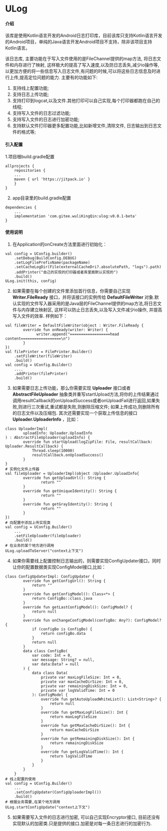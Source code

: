 # ULog

#### 介绍
该库是使用Kotlin语言开发的Android日志打印库，目前该库只支持Kotlin语言开发的Android项目，单纯的Java语言开发Android项目不支持，除非该项目支持Kotlin语言。

该日志库, 主要功能在于写入文件使用的是FileChannel提供的map方法, 将日志文件和内存进行了映射, 这样极大的提高了写入速度,以及防日志丢失,减少io操作等, 以更加方便的将一些信息写入日志文件,有问题的时候,可以将这些日志信息及时进行上传,提高定位问题的能力.
主要有的功能如下:
1. 支持线上配置功能;
2. 支持日志上传功能;
3. 支持打印到logcat,以及文件.其他打印可以自己实现,每个打印器都跑在自己的线程;
4. 支持写入文件的日志过滤功能;
5. 支持写入文件的日志进行加密功能;
6. 支持默认文件打印器更多配置功能,比如新增文件,清除文件, 日志输出到日志文件的格式等;

#### 引入配置

1.项目根build.gradle配置

```
allprojects {
    repositories {
	...
	maven { url 'https://jitpack.io' }
    }
}
```
2. app目录里的build.gradle配置

```
dependencies {
    ...
    implementation 'com.gitee.wuliKingQin:ulog:v0.0.1-beta'
}
```


#### 使用说明

1. 在Application的onCreate方法里面进行初始化：
```
val config = UConfig.builder()
    .setDebug(BuildConfig.DEBUG)
    .setLogFilePrefixName(packageName)
    .setCacheLogDir(File(externalCacheDri?.absolutePath, "logs").path)
    .addPrinter("自己的实现的打印器或者库里面默认实现的")
    .build()
ULog.init(this, config)
```
2. 如果需要在每个创建的文件里添加首行信息，你需要自己实现 **Writer.FileReady** 接口，并将该接口的实例传给 **DefaultFileWriter** 对象.默认实现的文件写入器采用的是Java层的FileChannel提供的map方法,将日志文件与内存建立映射区, 这样可以防止日志丢失,以及写入文件减少io操作, 并提高写入文件的效率. 样例如下：
```
val fileWriter = DefaultFileWriter(object : Writer.FileReady {
        override fun onReady(writer: Writer) {
              writer.append("==================head content==================\n")
        }
})
val filePrinter = FilePrinter.Builder()
    .setFileWriter(fileWriter)
    .build()
val config = UConfig.Builder()
    ....
    .addPrinter(filePrinter)
    .build()
```
3. 如果需要日志上传功能，那么你需要实现 **Uploader** 接口或者 **AbstractFileUploader** 抽象类并重写startUpload方法,将你的上传结果通过调用resultCallback的onUploadSuccess或者onUploadFail进行返回,如果失败,则进行三次重试,重试都是失败,则删除压缩文件; 如果上传成功,则删除所有的日志文件以及压缩包. 其次还需要实现一个获取上传信息的接口 **Uploader.UploaderInfo**  ，比如：
```
class UploaderImpl(
        uploadInfo: Uploader.UploadInfo
) : AbstractFileUploader(uploadInfo) {
        override fun startUpload(logZipFile: File, resultCallback: Uploader.ResultCallback) {
            Thread.sleep(10000)
            resultCallback.onUploadSuccess()
        }
}
# 实例化文件上传器
val fileUploader = UploaderImpl(object :Uploader.UploadInfo{
        override fun getUploadUrl(): String {
                return ""
        }
        override fun getUniqueIdentity(): String {
                return ""
        }
        override fun getGrayIdentity(): String {
                return ""
        }
})
# 向配置中添加上传实现类
val config = UConfig.Builder()
    ...
    .setFileUploader(fileUploader)
    .build()
# 在业务的某个地方进行调用
ULog.uploadToServer("context上下文")
```
4. 如果你需要线上配置控制日志输出的，则需要实现ConfigUpdater接口，同时让你的配置数据类实现ConfigModel接口,比如：
```
class ConfigUpdaterImpl: ConfigUpdater {
        override fun getConfigUrl(): String {
            return ""
        }
        override fun getConfigModel(): Class<*> {
            return ConfigBo::class.java
        }
        override fun getLastConfigModel(): ConfigModel? {
            return null
        }
        override fun onChangeConfigModel(configBo: Any?): ConfigModel? {
            if (configBo is ConfigBo) {
                return configBo.data
            }
            return null
        }
        data class ConfigBo(
            var code: Int = 0,
            var message: String? = null,
            var data:Data? = null
        ) {
            data class Data(
                private var maxLogFileSize: Int = 0,
                private var maxCacheDirSize: Int = 0,
                private var remainingDiskSize: Int = 0,
                private var logValidTime: Int = 0
            ): ConfigModel {
                override fun getAutoUploadWhiteList(): List<String>? {
                    return null
                }
                override fun getMaxLogFileSize(): Int {
                    return maxLogFileSize
                }
                override fun getMaxCacheDirSize(): Int {
                    return maxCacheDirSize
                }
                override fun getRemainingDiskSize(): Int {
                    return remainingDiskSize
                }
                override fun getLogValidTime(): Int {
                    return logValidTime
                }
            }
        }
    }
# 线上配置的使用
val config = UConfig.Builder()
    ...
    .setConfigUpdater(ConfigUploaderImpl())
    .build()
# 根据业务需要,在某个地方调用
ULog.startConfigUpdate("context上下文")
```
5. 如果需要写入文件的日志进行加密, 可以自己实现Encryptor接口, 目前还没有实现默认的加密类.只是提供的接口.加密是对每一条日志进行的加密行为.
